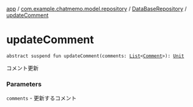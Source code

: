 [app](../../index.md) / [com.example.chatmemo.model.repository](../index.md) / [DataBaseRepository](index.md) / [updateComment](./update-comment.md)

# updateComment

`abstract suspend fun updateComment(comments: `[`List`](https://kotlinlang.org/api/latest/jvm/stdlib/kotlin.collections/-list/index.html)`<`[`Comment`](../../com.example.chatmemo.model.entity/-comment/index.md)`>): `[`Unit`](https://kotlinlang.org/api/latest/jvm/stdlib/kotlin/-unit/index.html)

コメント更新

### Parameters

`comments` - 更新するコメント